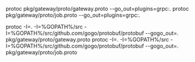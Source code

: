 protoc pkg/gateway/proto/gateway.proto --go_out=plugins=grpc:.
protoc pkg/gateway/proto/job.proto --go_out=plugins=grpc:.


protoc -I=. -I=%GOPATH%/src -I=%GOPATH%/src/github.com/gogo/protobuf/protobuf --gogo_out=. pkg/gateway/proto/gateway.proto
protoc -I=. -I=%GOPATH%/src -I=%GOPATH%/src/github.com/gogo/protobuf/protobuf --gogo_out=. pkg/gateway/proto/job.proto

